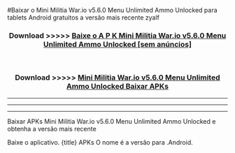 #Baixar o Mini Militia War.io v5.6.0 Menu Unlimited Ammo Unlocked   para tablets Android gratuitos a versão mais recente zyalf


<div align="center">
<h3>Download >>>>> <a href="https://pt-web.web.app/?pt= Mini Militia War.io v5.6.0 Menu Unlimited Ammo Unlocked ">Baixe o A P K Mini Militia War.io v5.6.0 Menu Unlimited Ammo Unlocked  [sem anúncios]</a></h3><br>

<h3>Download >>>>> <a href="https://pt-web.web.app/?pt= Mini Militia War.io v5.6.0 Menu Unlimited Ammo Unlocked ">Mini Militia War.io v5.6.0 Menu Unlimited Ammo Unlocked  Baixar APKs</a></h3>
</div>

----------------------------------------------------------

----------------------------------------------------------

----------------------------------------------------------

Baixar APKs Mini Militia War.io v5.6.0 Menu Unlimited Ammo Unlocked  e obtenha a versão mais recente

Baixe o aplicativo. {title} APKs O nome é a versão para .Android.


